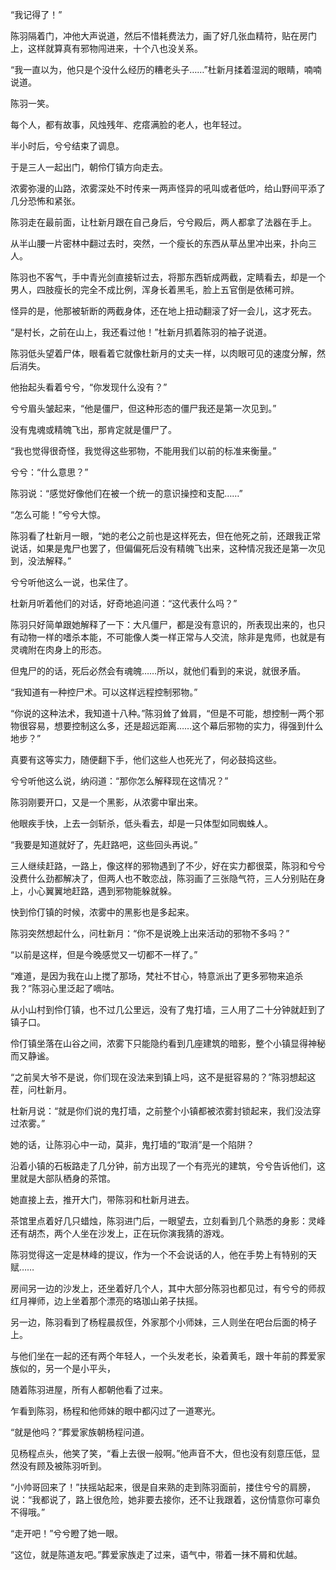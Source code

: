“我记得了！”

陈羽隔着门，冲他大声说道，然后不惜耗费法力，画了好几张血精符，贴在房门上，这样就算真有邪物闯进来，十个八也没关系。

“我一直以为，他只是个没什么经历的糟老头子……”杜新月揉着湿润的眼睛，喃喃说道。

陈羽一笑。

每个人，都有故事，风烛残年、疙瘩满脸的老人，也年轻过。

半小时后，兮兮结束了调息。

于是三人一起出门，朝伶仃镇方向走去。

浓雾弥漫的山路，浓雾深处不时传来一两声怪异的吼叫或者低吟，给山野间平添了几分恐怖和紧张。

陈羽走在最前面，让杜新月跟在自己身后，兮兮殿后，两人都拿了法器在手上。

从半山腰一片密林中翻过去时，突然，一个瘦长的东西从草丛里冲出来，扑向三人。

陈羽也不客气，手中青光剑直接斩过去，将那东西斩成两截，定睛看去，却是一个男人，四肢瘦长的完全不成比例，浑身长着黑毛，脸上五官倒是依稀可辨。

怪异的是，他那被斩断的两截身体，还在地上扭动翻滚了好一会儿，这才死去。

“是村长，之前在山上，我还看过他！”杜新月抓着陈羽的袖子说道。

陈羽低头望着尸体，眼看着它就像杜新月的丈夫一样，以肉眼可见的速度分解，然后消失。

他抬起头看着兮兮，“你发现什么没有？”

兮兮眉头皱起来，“他是僵尸，但这种形态的僵尸我还是第一次见到。”

没有鬼魂或精魄飞出，那肯定就是僵尸了。

“我也觉得很奇怪，我觉得这些邪物，不能用我们以前的标准来衡量。”

兮兮：“什么意思？”

陈羽说：“感觉好像他们在被一个统一的意识操控和支配……”

“怎么可能！”兮兮大惊。

陈羽看了杜新月一眼，“她的老公之前也是这样死去，但在他死之前，还跟我正常说话，如果是鬼尸也罢了，但偏偏死后没有精魄飞出来，这种情况我还是第一次见到，没法解释。”

兮兮听他这么一说，也呆住了。

杜新月听着他们的对话，好奇地追问道：“这代表什么吗？”

陈羽只好简单跟她解释了一下：大凡僵尸，都是没有意识的，所表现出来的，也只有动物一样的嗜杀本能，不可能像人类一样正常与人交流，除非是鬼师，也就是有灵魂附在肉身上的形态。

但鬼尸的的话，死后必然会有魂魄……所以，就他们看到的来说，就很矛盾。

“我知道有一种控尸术。可以这样远程控制邪物。”

“你说的这种法术，我知道十八种。”陈羽耸了耸肩，“但是不可能，想控制一两个邪物很容易，想要控制这么多，还是超远距离……这个幕后邪物的实力，得强到什么地步？”

真要有这等实力，随便翻下手，他们这些人也死光了，何必鼓捣这些。

兮兮听他这么说，纳闷道：“那你怎么解释现在这情况？”

陈羽刚要开口，又是一个黑影，从浓雾中窜出来。

他眼疾手快，上去一剑斩杀，低头看去，却是一只体型如同蜘蛛人。

“我要是知道就好了，先赶路吧，这些回头再说。”

三人继续赶路，一路上，像这样的邪物遇到了不少，好在实力都很菜，陈羽和兮兮没费什么劲都解决了，但两人也不敢恋战，陈羽画了三张隐气符，三人分别贴在身上，小心翼翼地赶路，遇到邪物能躲就躲。

快到伶仃镇的时候，浓雾中的黑影也是多起来。

陈羽突然想起什么，问杜新月：“你不是说晚上出来活动的邪物不多吗？”

“以前是这样，但是今晚感觉又一切都不一样了。”

“难道，是因为我在山上搅了那场，梵社不甘心，特意派出了更多邪物来追杀我？”陈羽心里泛起了嘀咕。

从小山村到伶仃镇，也不过几公里远，没有了鬼打墙，三人用了二十分钟就赶到了镇子口。

伶仃镇坐落在山谷之间，浓雾下只能隐约看到几座建筑的暗影，整个小镇显得神秘而又静谧。

“之前吴大爷不是说，你们现在没法来到镇上吗，这不是挺容易的？”陈羽想起这茬，问杜新月。

杜新月说：“就是你们说的鬼打墙，之前整个小镇都被浓雾封锁起来，我们没法穿过浓雾。”

她的话，让陈羽心中一动，莫非，鬼打墙的“取消”是一个陷阱？

沿着小镇的石板路走了几分钟，前方出现了一个有亮光的建筑，兮兮告诉他们，这里就是大部队栖身的茶馆。

她直接上去，推开大门，带陈羽和杜新月进去。

茶馆里点着好几只蜡烛，陈羽进门后，一眼望去，立刻看到几个熟悉的身影：灵峰还有胡杰，两个人坐在沙发上，正在玩你演我猜的游戏。

陈羽觉得这一定是林峰的提议，作为一个不会说话的人，他在手势上有特别的天赋……

房间另一边的沙发上，还坐着好几个人，其中大部分陈羽也都见过，有兮兮的师叔红月禅师，边上坐着那个漂亮的珞珈山弟子扶摇。

另一边，陈羽看到了杨程晨叔侄，外家那个小师妹，三人则坐在吧台后面的椅子上。

与他们坐在一起的还有两个年轻人，一个头发老长，染着黄毛，跟十年前的葬爱家族似的，另一个是小平头，

随着陈羽进屋，所有人都朝他看了过来。

乍看到陈羽，杨程和他师妹的眼中都闪过了一道寒光。

“就是他吗？”葬爱家族朝杨程问道。

见杨程点头，他笑了笑，“看上去很一般啊。”他声音不大，但也没有刻意压低，显然没有顾及被陈羽听到。

“小帅哥回来了！”扶摇站起来，很是自来熟的走到陈羽面前，搂住兮兮的肩膀，说：“我都说了，路上很危险，她非要去接你，还不让我跟着，这份情意你可辜负不得哦。”

“走开吧！”兮兮瞪了她一眼。

“这位，就是陈道友吧。”葬爱家族走了过来，语气中，带着一抹不屑和优越。
